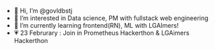 - 👋 Hi, I’m @govldbstj
- 👀 I’m interested in Data science, PM with fullstack web engineering
- 🌱 I’m currently learning frontend(RN), ML with LGAImers!
- 💗 23 Februrary : Join in Prometheus Hackerthon & LGAimers Hackerthon

